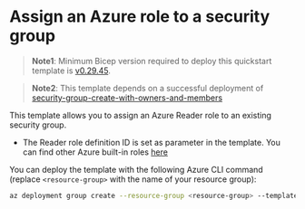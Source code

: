# Assign an Azure role to a security group

> **Note1**: Minimum Bicep version required to deploy this quickstart template is [v0.29.45](https://github.com/Azure/bicep/releases/tag/v0.29.45).

> **Note2**: This template depends on a successful deployment of [security-group-create-with-owners-and-members](../security-group-create-with-owners-and-members)

This template allows you to assign an Azure Reader role to an existing security group.

* The Reader role definition ID is set as parameter in the template. You can find other Azure built-in roles [here](https://learn.microsoft.com/en-us/azure/role-based-access-control/built-in-roles)

You can deploy the template with the following Azure CLI command (replace `<resource-group>` with the name of your resource group):

```sh
az deployment group create --resource-group <resource-group> --template-file main.bicep
```
